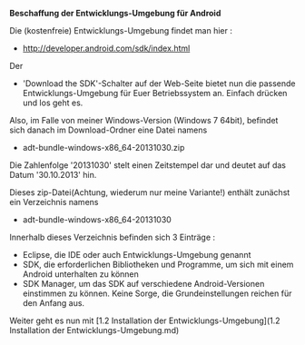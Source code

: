 **Beschaffung der Entwicklungs-Umgebung für Android**

Die (kostenfreie) Entwicklungs-Umgebung findet man hier :
- http://developer.android.com/sdk/index.html

Der
- 'Download the SDK'-Schalter
auf der Web-Seite bietet nun die passende Entwicklungs-Umgebung für Euer Betriebssystem an.
Einfach drücken und los geht es.

Also, im Falle von meiner Windows-Version (Windows 7 64bit), befindet sich danach im Download-Ordner eine Datei namens
- adt-bundle-windows-x86_64-20131030.zip

Die Zahlenfolge '20131030' stelt einen Zeitstempel dar und deutet auf das Datum '30.10.2013' hin.

Dieses zip-Datei(Achtung, wiederum nur meine Variante!) enthält zunächst ein Verzeichnis namens
- adt-bundle-windows-x86_64-20131030

Innerhalb dieses Verzeichnis befinden sich 3 Einträge :
- Eclipse, die IDE oder auch Entwicklungs-Umgebung genannt
- SDK, die erforderlichen Bibliotheken und Programme, um sich mit einem Android unterhalten zu können
- SDK Manager, um das SDK auf verschiedene Android-Versionen einstimmen zu können. Keine Sorge, die Grundeinstellungen reichen für den Anfang aus.

Weiter geht es nun mit [1.2 Installation der Entwicklungs-Umgebung](1.2 Installation der Entwicklungs-Umgebung.md)


